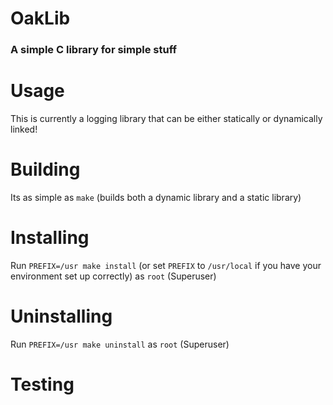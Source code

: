 # OakLib
### A simple C library for simple stuff

# Usage
This is currently a logging library that can be either statically or dynamically linked!

# Building
Its as simple as `make` (builds both a dynamic library and a static library)

# Installing
Run `PREFIX=/usr make install` (or set `PREFIX` to `/usr/local` if you have your environment set up correctly) as `root` (Superuser)

# Uninstalling
Run `PREFIX=/usr make uninstall` as `root` (Superuser)

# Testing
